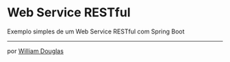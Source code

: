 # Web Service RESTful

Exemplo simples de um Web Service RESTful com Spring Boot

---
por [William Douglas](https://github.com/williamdouglas)